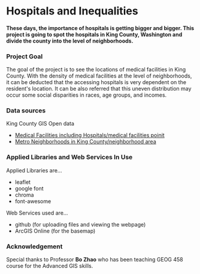 # Hospitals and Inequalities
#### These days, the importance of hospitals is getting bigger and bigger. This project is going to spot the hospitals in King County, Washington and divide the county into the level of neighborhoods.

### Project Goal
The goal of the project is to see the locations of medical facilities in King County. With the density of medical facilities at the level of neighborhoods, it can be deducted that the accessing hospitals is very dependent on the resident's location. It can be also referred that this uneven distribution may occur some social disparities in races, age groups, and incomes.

### Data sources
King County GIS Open data
- <a href="https://gis-kingcounty.opendata.arcgis.com/datasets/medical-facilities-including-hospitals-medical-facilities-point/data?orderBy=CODE&orderByAsc=false&page=10">Medical Facilities including Hospitals/medical facilities poinit</a>
- <a href="https://gis-kingcounty.opendata.arcgis.com/datasets/metro-neighborhoods-in-king-county-neighborhood-area/data?geometry=-122.326%2C47.383%2C-122.313%2C47.385">Metro Neighborhoods in King County/neighborhood area</a>

### Applied Libraries and Web Services In Use
Applied Libraries are...
- leaflet
- google font
- chroma
- font-awesome

Web Services used are...
- github (for uploading files and viewing the webpage)
- ArcGIS Online (for the basemap)

### Acknowledgement
Special thanks to Professor **Bo Zhao** who has been teaching GEOG 458 course for the Advanced GIS skills. 
